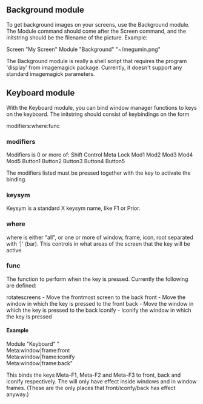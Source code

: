 ## Background module

To get background images on your screens, use the Background module.
The Module command should come after the Screen command, and the
initstring should be the filename of the picture.  Example:

Screen "My Screen"
Module "Background" "~/megumin.png"

The Background module is really a shell script that requires the
program 'display' from imagemagick package. Currently, it doesn't
support any standard imagemagick parameters.

## Keyboard module

With the Keyboard module, you can bind window manager functions to keys
on the keyboard.  The initstring should consist of keybindings on the
form

modifiers<keysym>:where:func

### modifiers

Modifiers is 0 or more of:
  Shift Control Meta Lock
  Mod1 Mod2 Mod3 Mod4 Mod5
  Button1 Button2 Button3 Button4 Button5

The modifiers listed must be pressed together with the key to activate
the binding.

### keysym

Keysym is a standard X keysym name, like F1 or Prior.

### where

where is either "all", or one or more of window, frame, icon, root
separated with '|' (bar).  This controls in what areas of the screen
that the key will be active.

### func


The function to perform when the key is pressed.
Currently the following are defined:

rotatescreens  -  Move the frontmost screen to the back
front          -  Move the window in which the key is pressed to the front
back           -  Move the window in which the key is pressed to the back
iconify        -  Iconify the window in which the key is pressed


#### Example

Module "Keyboard" "\
	Meta<F1>:window|frame:front\
	Meta<F2>:window|frame:iconify\
	Meta<F3>:window|frame:back"

This binds the keys Meta-F1, Meta-F2 and Meta-F3 to front, back and
iconify respectively.  The will only have effect inside windows and in
window frames.  (These are the only places that front/iconfy/back has
effect anyway.)

